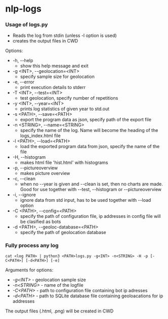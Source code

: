 # nlp-logs


### Usage of logs.py
- Reads the log from stdin (unless -l option is used)
- creates the output files in CWD

Options:
-  -h, --help
    - show this help message and exit
-  -g \<INT\>, --geolocation=\<INT\>
    - specify sample size for geolocation
-  -e, --error
    - print execution details to stderr
-  -T \<INT\>, --test=\<INT\>
    - test geolocation, specify number of repetitions
-  -y \<INT\>, --year=\<INT\>
    - prints log statistics of given year to std.out
-  -s \<PATH\>, --save=\<PATH\>
    - export the program data as json, specify path of the export file
-  -n \<STRING\>, --name=\<STRING\>
    - specify the name of the log.
    Name will become the heading of the logs_index.html file
-  -l \<PATH\>, --load=\<PATH\>
    - load the exported program data from json,
    specify the name of the file
-  -H, --histogram
    - makes html file 'hist.html' with histograms
-  -p, --pictureoverview
    - makes picture overview
-  -c, --clean
    - when no --year is given and --clean is set,
    then no charts are made.
    Good for use together with --test, --histogram or --pictureoverview
-  -i, --ignore
    - ignore data from std input,
    has to be used together with --load option
-  -C \<PATH\>, --config=\<PATH\>
    - specify the path of configuration file,
    ip addresses in config file will be clasified as bots
-  -d \<PATH\>, --geoloc-database=\<PATH\>
    - specify the path of geolocation database

### Fully process any log
`cat <log PATH> | python3 <PATH>logs.py -g<INT> -n<STRING> -H -p [-C<PATH>] [-d<PATH>] [-e]`

Arguments for options:
- *-g\<INT\>* - geolocation sample size
- *-n\<STRING\>* - name of the logfile
- *-C\<PATH\>* - path to configuration file
    containing bot ip adresses
- *-d\<PATH\>* - path to SQLite database file
    containing geoloacations for ip addresses

The output files (.html, .png) will be created in CWD